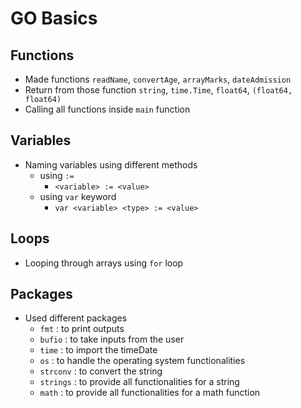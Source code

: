# GO Basics 
## Functions
- Made functions `readName`, `convertAge`, `arrayMarks`, `dateAdmission`
- Return from those function `string`, `time.Time`, `float64`, `(float64, float64)`
- Calling all functions inside `main` function

## Variables
- Naming variables using different methods
    - using `:=` 
        - `<variable> := <value>`
    - using `var` keyword
        - `var <variable> <type> := <value>`

## Loops
- Looping through arrays using `for` loop

## Packages
- Used different packages
    - `fmt` : to print outputs
    - `bufio` : to take inputs from the user
    - `time` : to import the timeDate
    - `os` : to handle the operating system functionalities 
    - `strconv` : to convert the string
    - `strings` : to provide all functionalities for a string
    - `math` : to provide all functionalities for a math function